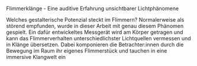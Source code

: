 Flimmerklänge - Eine auditive Erfahrung unsichtbarer Lichtphänomene

Welches gestalterische Potenzial steckt im Flimmern? Normalerweise als störend empfunden, wurde in dieser Arbeit mit genau diesem Phänomen gespielt. Ein dafür entwickeltes Messgerät wird am Körper getragen und kann das Flimmerverhalten unterschiedlichster Lichtquellen vermessen und in Klänge übersetzen. Dabei komponieren die Betrachter:innen durch die Bewegung im Raum ihr eigenes Flimmerstück und tauchen in eine immersive Klangwelt ein
